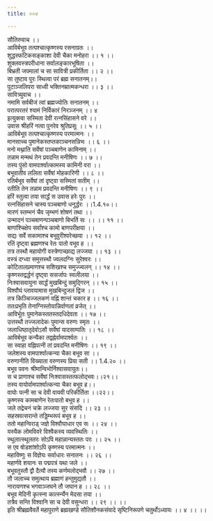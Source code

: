 ```yaml
---
title: ००४

---
```

सौतिरुवाच ।।  
आविर्बभूव तत्पश्चात्कृष्णस्य रसनाग्रतः ।।  
शुद्धस्फटिकसङ्काशा देवी चैका मनोहरा ।। १ ।।  
शुक्लवस्त्रपरीधाना सर्वालङ्कारभूषिता ।।  
बिभ्रती जपमालां च सा सावित्री प्रकीर्तिता ।। २ ।।  
सा तुष्टाव पुरः स्थित्वा परं ब्रह्म सनातनम्।।  
पुटाञ्जलिपरा साध्वी भक्तिनम्रात्मकन्धरा ।। ३ ।।  
सावित्र्युवाच ।।  
नमामि सर्वबीजं त्वां ब्रह्मज्योतिः सनातनम् ।।  
परात्परतरं श्यामं निर्विकारं निरञ्जनम् ।। ४  
इत्युक्त्वा सस्मिता देवी रत्नसिंहासने वरे ।।  
उवास श्रीहरिं नत्वा पुनरेव श्रुतिप्रसूः ।। ५ ।।  
आविर्बभूव तत्पश्चात्कृष्णस्य परमात्मनः ।।  
मानसाच्च पुमानेकस्तप्तकाञ्चनसन्निभः ।। ६ ।।  
मनो मथ्नाति सर्वेषां पञ्चबाणेन कामिनाम् ।।  
तन्नाम मन्मथं तेन प्रवदन्ति मनीषिणः ।। ७ ।।  
तस्य पुंसो वामपार्श्वात्कामस्य कामिनी वरा ।।  
बभूवातीव ललिता सर्वेषां मोहकारिणी ।। ८ ।।  
रतिर्बभूव सर्वेषां तां दृष्ट्वा सस्मितां सतीम् ।।  
रतीति तेन तन्नाम प्रवदन्ति मनीषिणः ।। ९ ।।  
हरिं स्तुत्वा तया सार्द्धं स उवास हरेः पुरः ।।  
रत्नसिंहासने चास्य पञ्चबाणो धनुर्द्धरः ।।1.4.१०।।  
मारणं स्तम्भनं चैव जृम्भणं शोषणं तथा ।।  
उन्मादनं पञ्चबाणन्पञ्चबाणो बिभर्ति सः ।। ।। ११ ।।  
बाणांश्चिक्षेप सर्वांश्च कामो बाणपरीक्षया ।।  
सद्यः सर्वे सकामाश्च बभूवुरीश्वरेच्छया ।। १२ ।।  
रतिं दृष्ट्वा ब्रह्मणश्च रेतः पातो वभूव ह ।।  
तत्र तस्थौ महायोगी वस्त्रेणाच्छाद्य लज्जया ।। १३ ।।  
वस्त्रं दग्ध्वा समुत्तस्थौ ज्वलदग्निः सुरेश्वरः ।।  
कोटितालप्रमाणश्च सशिखश्च समुज्ज्वलन् ।। १४ ।।  
कृष्णस्तद्वर्द्धनं दृष्ट्वा ससर्जापः स्वलीलया ।।  
निःश्वासवायुना सार्द्धं मुखबिन्दुं समुद्गिरन् ।। १५ ।।  
विश्वौघं प्लावयामास मुखबिन्दुजलं द्विज ।।  
तत्र किञ्चिज्जलकणं वह्निं शान्तं चकार ह ।। १६ ।।  
ततःप्रभृति तेनाग्निस्तोयान्निर्वाणतां व्रजेत् ।।  
आविर्भूतः पुमानेकस्ततस्तदधिदेवता ।। १७ ।।  
उत्तस्थौ तज्जलादेकः पुमान्स वरुणः स्मृतः ।।  
जलाधिष्ठातृदेवोऽसौ सर्वेषां यादसाम्पतिः ।। १८ ।।  
आविर्बभूव कन्यैका तद्वह्नेर्वामपार्श्वतः ।।  
सा स्वाहा वह्निपत्नी तां प्रवदन्ति मनीषिणः ।। १९ ।।  
जलेशस्य वामपार्श्वात्कन्या चैका बभूव सा ।।  
वरुणानीति विख्याता वरुणस्य प्रिया सती ।। 1.4.२० ।।  
बभूव पवनः श्रीमान्विभोर्निश्वासवायुतः।।  
स च प्राणाश्च सर्वेषां निःश्वासस्तत्फलोद्भवः।।२१।।  
तस्य वायोर्वामपार्श्वात्कन्या चैका बभूव ह।।  
वायोः पत्नी सा च देवी वायवी परिकीर्तिता ।।२२।।  
कृष्णस्य कामबाणेन रेतःपातो बभूव ह ।।  
जले तद्रेचनं चक्रे लज्जया सुर संसदि ।। २३ ।।  
सहस्रवत्सरान्ते तड्डिम्भरूपं बभूव ह ।।  
ततो महान्विराड् जज्ञे विश्वौघाधार एव सः ।। २४ ।।  
यस्यैक लोमविवरे विश्वैकस्य व्यवस्थितिः ।।  
स्थूलात्स्थूलतरः सोऽपि महान्नान्यस्ततः परः ।। २५ ।।  
स एव षोडशांशोऽपि कृष्णस्य परमात्मनः ।।  
महाविष्णुः स विज्ञेयः सर्वाधारः सनातनः ।। २६ ।।  
महार्णवे शयानः स पद्मपत्रं यथा जले ।।  
बभूवतुस्तौ द्वौ दैत्यौ तस्य कर्णमलोद्भवौ ।। २७ ।।  
तौ जलाच्च समुत्थाय ब्रह्माणं हन्तुमुद्यतौ ।।  
नारायणश्च भगवाञ्जघने तौ जघान ह ।। २८ ।।  
बभूव मेदिनी कृत्स्ना कार्त्स्न्येन मेदसा तया ।।  
तत्रैव सन्ति विश्वानि सा च देवी वसुन्धरा ।। २९ ।। ।।  
इति श्रीब्रह्मवैवर्ते महापुराणे ब्रह्मखण्डे सौतिशौनकसंवादे सृष्टिनिरूपणे चतुर्थोऽध्यायः ।। ४ ।। ।।